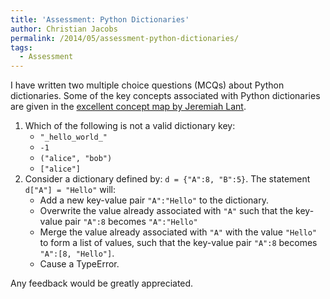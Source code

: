 ```yaml
---
title: 'Assessment: Python Dictionaries'
author: Christian Jacobs
permalink: /2014/05/assessment-python-dictionaries/
tags:
  - Assessment
---
```

I have written two multiple choice questions (MCQs) about Python dictionaries. Some of the key concepts associated with Python dictionaries are given in the <a title="Concept map for Python dictionaries" href="http://teaching.software-carpentry.org/2014/04/30/concept-map-for-python-dictionaries/" target="_blank">excellent concept map by Jeremiah Lant</a>.

1.  Which of the following is not a valid dictionary key: 
    *   `"_hello_world_"`
    *   `-1`
    *   `("alice", "bob")`
    *   `["alice"]`
2.  Consider a dictionary defined by: `d = {"A":8, "B":5}`. The statement `d["A"] = "Hello"` will: 
    *   Add a new key-value pair `"A":"Hello"` to the dictionary.
    *   Overwrite the value already associated with `"A"` such that the key-value pair `"A":8` becomes `"A":"Hello"`
    *   Merge the value already associated with `"A"` with the value `"Hello"` to form a list of values, such that the key-value pair `"A":8` becomes `"A":[8, "Hello"]`.
    *   Cause a TypeError.

Any feedback would be greatly appreciated.
